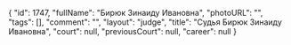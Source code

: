 {
    "id": 1747,
    "fullName": "Бирюк Зинаиду Ивановна",
    "photoURL": "",
    "tags": [],
    "comment": "",
    "layout": "judge",
    "title": "Судья Бирюк Зинаиду Ивановна",
    "court": null,
    "previousCourt": null,
    "career": null
}